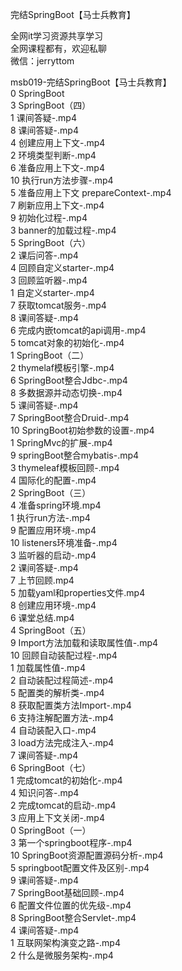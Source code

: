 完结SpringBoot【马士兵教育】

全网it学习资源共享学习<br>全网课程都有，欢迎私聊<br>微信：jerryttom<br>

msb019-完结SpringBoot【马士兵教育】<br> 0 SpringBoot<br> 3 SpringBoot（四）<br> 1 课间答疑-.mp4<br> 8 课间答疑-.mp4<br> 4 创建应用上下文-.mp4<br> 2 环境类型判断-.mp4<br> 6 准备应用上下文-.mp4<br> 10 执行run方法步骤-.mp4<br> 5 准备应用上下文 prepareContext-.mp4<br> 7 刷新应用上下文-.mp4<br> 9 初始化过程-.mp4<br> 3 banner的加载过程-.mp4<br> 5 SpringBoot（六）<br> 2 课后问答-.mp4<br> 4 回顾自定义starter-.mp4<br> 3 回顾监听器-.mp4<br> 1 自定义starter-.mp4<br> 7 获取tomcat服务-.mp4<br> 8 课间答疑-.mp4<br> 6 完成内嵌tomcat的api调用-.mp4<br> 5 tomcat对象的初始化-.mp4<br> 1 SpringBoot（二）<br> 2 thymelaf模板引擎-.mp4<br> 6 SpringBoot整合Jdbc-.mp4<br> 8 多数据源并动态切换-.mp4<br> 5 课间答疑-.mp4<br> 7 SpringBoot整合Druid-.mp4<br> 10 SpringBoot初始参数的设置-.mp4<br> 1 SpringMvc的扩展-.mp4<br> 9 springBoot整合mybatis-.mp4<br> 3 thymeleaf模板回顾-.mp4<br> 4 国际化的配置-.mp4<br> 2 SpringBoot（三）<br> 4 准备spring环境.mp4<br> 1 执行run方法-.mp4<br> 9 配置应用环境-.mp4<br> 10 listeners环境准备-.mp4<br> 3 监听器的启动-.mp4<br> 2 课间答疑-.mp4<br> 7 上节回顾.mp4<br> 5 加载yaml和properties文件.mp4<br> 8 创建应用环境-.mp4<br> 6 课堂总结.mp4<br> 4 SpringBoot（五）<br> 9 Import方法加载和读取属性值-.mp4<br> 10 回顾自动装配过程-.mp4<br> 1 加载属性值-.mp4<br> 2 自动装配过程简述-.mp4<br> 5 配置类的解析类-.mp4<br> 8 获取配置类方法Import-.mp4<br> 6 支持注解配置方法-.mp4<br> 4 自动装配入口-.mp4<br> 3 load方法完成注入-.mp4<br> 7 课间答疑-.mp4<br> 6 SpringBoot（七）<br> 1 完成tomcat的初始化-.mp4<br> 4 知识问答-.mp4<br> 2 完成tomcat的启动-.mp4<br> 3 应用上下文关闭-.mp4<br> 0 SpringBoot（一）<br> 3 第一个springboot程序-.mp4<br> 10 SpringBoot资源配置源码分析-.mp4<br> 5 springboot配置文件及区别-.mp4<br> 9 课间答疑-.mp4<br> 7 SpringBoot基础回顾-.mp4<br> 6 配置文件位置的优先级-.mp4<br> 8 SpringBoot整合Servlet-.mp4<br> 4 课间答疑-.mp4<br> 1 互联网架构演变之路-.mp4<br> 2 什么是微服务架构-.mp4